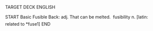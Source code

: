 TARGET DECK
ENGLISH

START
Basic
Fusible
Back: adj. That can be melted.  fusibility n. [latin: related to *fuse1]
END

